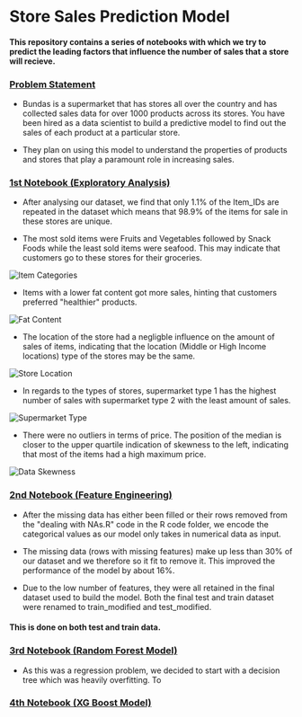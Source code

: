 # Store Sales Prediction Model

#### This repository contains a series of notebooks with which we try to predict the leading factors that influence the number of sales that a store will recieve.

### [Problem Statement](STRATHMOREDATATHONCHALLENGE.pdf)

- Bundas is a supermarket that has stores all over the country and has collected sales data for over 1000 products across its stores. You have been hired as a data scientist to build a predictive model to find out the sales of each product at a particular store.

- They plan on using this model to understand the properties of products and stores that play a paramount role in increasing sales.

### [1st Notebook (Exploratory Analysis)]([Notebook1]Explanatory_Data_Analysis.ipynb)

- After analysing our dataset, we find that only 1.1% of the Item_IDs are repeated in the dataset which means that 98.9% of the items for sale in these stores are unique.

- The most sold items were Fruits and Vegetables followed by Snack Foods while the least sold items were seafood. This may indicate that customers go to these stores for their groceries.

![Item Categories](https://raw.githubusercontent.com/angelodavido/DataTho/master/notebook_outputs/item_category.png "Item sales by Category")

- Items with a lower fat content got more sales, hinting that customers preferred "healthier" products.

![Fat Content](https://raw.githubusercontent.com/angelodavido/DataTho/master/notebook_outputs/fat_content.png "Item sales by Fat Content")

- The location of the store had a negligble influence on the amount of sales of items, indicating that the location (Middle or High Income locations) type of the stores may be the same.

![Store Location](https://raw.githubusercontent.com/angelodavido/DataTho/master/notebook_outputs/store_tier.png "Item sales by Store Location")

- In regards to the types of stores, supermarket type 1 has the highest number of sales with supermarket type 2 with the least amount of sales.

![Supermarket Type](https://raw.githubusercontent.com/angelodavido/DataTho/master/notebook_outputs/store_type.png "Item sales by Fat Content")

- There were no outliers in terms of price. The position of the median is closer to the upper quartile indication of skewness to the left, indicating that most of the items had a high maximum price.

![Data Skewness](https://raw.githubusercontent.com/angelodavido/DataTho/master/notebook_outputs/data_skewness.png "Skewness of Item Sales")



### [2nd Notebook (Feature Engineering)]([Notebook2]Feature_Engineering_and_Encoding.ipynb)

- After the missing data has either been filled or their rows removed from the "dealing with NAs.R" code in the R code folder, 
we encode the categorical values as our model only takes in numerical data as input.

- The missing data (rows with missing features) make up less than 30% of our dataset and we therefore so it fit to remove it. This improved the performance of the model by about 16%.

- Due to the low number of features, they were all retained in the final dataset used to build the model. Both the final test and train dataset were renamed to train_modified and test_modified.

#### This is done on both test and train data.


### [3rd Notebook (Random Forest Model)]([Notebook3]RandomForestModel.ipynb)

- As this was a regression problem, we decided to start with a decision tree which was heavily overfitting. To


### [4th Notebook (XG Boost Model)]([Notebook4]XGBoostModel.ipynb)
